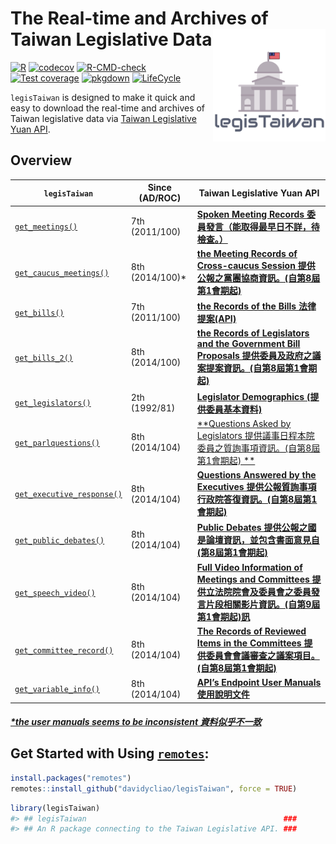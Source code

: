 
<!-- README.md is generated from README.Rmd. Please edit that file -->

# The Real-time and Archives of Taiwan Legislative Data <img src="man/figures/logo.png" align="right" width="180"/>

<!-- badges: start -->

[![R](https://github.com/davidycliao/legisTaiwan/actions/workflows/r.yml/badge.svg)](https://github.com/davidycliao/legisTaiwan/actions/workflows/r.yml)
[![codecov](https://codecov.io/gh/davidycliao/legisTaiwan/branch/master/graph/badge.svg?token=HVVTCOE90D)](https://codecov.io/gh/davidycliao/legisTaiwan)
[![R-CMD-check](https://github.com/davidycliao/legisTaiwan/actions/workflows/R-CMD-check.yaml/badge.svg)](https://github.com/davidycliao/legisTaiwan/actions/workflows/R-CMD-check.yaml)
[![Test
coverage](https://github.com/davidycliao/legisTaiwan/actions/workflows/test-coverage.yaml/badge.svg)](https://github.com/davidycliao/legisTaiwan/actions/workflows/test-coverage.yaml)
[![pkgdown](https://github.com/davidycliao/legisTaiwan/actions/workflows/pkgdown.yaml/badge.svg)](https://github.com/davidycliao/legisTaiwan/actions/workflows/pkgdown.yaml)
[![LifeCycle](https://img.shields.io/badge/lifecycle-experimental-orange)](https://lifecycle.r-lib.org/articles/stages.html#experimental)
<!-- badges: end -->

`legisTaiwan` is designed to make it quick and easy to download the
real-time and archives of Taiwan legislative data via [Taiwan
Legislative Yuan API](https://data.ly.gov.tw/index.action).

## Overview

| `legisTaiwan`                                                                                                 | Since (AD/ROC)   | Taiwan Legislative Yuan API                                                                                                                                                       |
|---------------------------------------------------------------------------------------------------------------|------------------|-----------------------------------------------------------------------------------------------------------------------------------------------------------------------------------|
| [`get_meetings()`](https://davidycliao.github.io/legisTaiwan/reference/get_bills.html)                        | 7th (2011/100)   | [**Spoken Meeting Records 委員發言（能取得最早日不詳，待檢查。）**](https://davidycliao.github.io/legisTaiwan/reference/get_bills.html)                                           |
| [`get_caucus_meetings()`](https://davidycliao.github.io/legisTaiwan/reference/get_caucus_meetings.html)       | 8th (2014/100)\* | [**the Meeting Records of Cross-caucus Session 提供公報之黨團協商資訊。(自第8屆第1會期起)**](https://data.ly.gov.tw/getds.action?id=8)                                            |
| [`get_bills()`](https://davidycliao.github.io/legisTaiwan/reference/get_bills.html)                           | 7th (2011/100)   | [**the Records of the Bills 法律提案(API)**](https://davidycliao.github.io/legisTaiwan/reference/get_bills.html)                                                                  |
| [`get_bills_2()`](https://davidycliao.github.io/legisTaiwan/reference/get_bills_2.html)                       | 8th (2014/100)   | [**the Records of Legislators and the Government Bill Proposals 提供委員及政府之議案提案資訊。(自第8屆第1會期起)**](https://data.ly.gov.tw/getds.action?id=1)                     |
| [`get_legislators()`](https://davidycliao.github.io/legisTaiwan/reference/get_legislators.html)               | 2th (1992/81)    | [**Legislator Demographics (提供委員基本資料)**](https://davidycliao.github.io/legisTaiwan/reference/get_legislators.html)                                                        |
| [`get_parlquestions()`](https://davidycliao.github.io/legisTaiwan/reference/get_parlquestions.html)           | 8th (2014/104)   | [**Questions Asked by Legislators 提供議事日程本院委員之質詢事項資訊。(自第8屆第1會期起) **](https://davidycliao.github.io/legisTaiwan/reference/get_parlquestions.html)          |
| [`get_executive_response()`](https://davidycliao.github.io/legisTaiwan/reference/get_executive_response.html) | 8th (2014/104)   | [**Questions Answered by the Executives 提供公報質詢事項行政院答復資訊。(自第8屆第1會期起)**](https://data.ly.gov.tw/getds.action?id=1)                                           |
| [`get_public_debates()`](https://davidycliao.github.io/legisTaiwan/reference/get_public_debates.html)         | 8th (2014/104)   | [**Public Debates 提供公報之國是論壇資訊，並包含書面意見自 (第8屆第1會期起)**](https://data.ly.gov.tw/getds.action?id=7)                                                          |
| [`get_speech_video()`](https://davidycliao.github.io/legisTaiwan/reference/get_speech_video.html)             | 8th (2014/104)   | [**Full Video Information of Meetings and Committees 提供立法院院會及委員會之委員發言片段相關影片資訊。(自第9屆第1會期起)訊**](https://data.ly.gov.tw/getds.action?id=148)        |
| [`get_committee_record()`](https://davidycliao.github.io/legisTaiwan/reference/get_speech_video.html)         | 8th (2014/104)   | [**The Records of Reviewed Items in the Committees 提供委員會會議審查之議案項目。(自第8屆第1會期起)**](https://davidycliao.github.io/legisTaiwan/reference/get_speech_video.html) |
| [`get_variable_info()`](https://davidycliao.github.io/legisTaiwan/reference/get_variable_info.html)           | 8th (2014/104)   | [**API’s Endpoint User Manuals 使用說明文件**](https://davidycliao.github.io/legisTaiwan/reference/get_variable_info.html)                                                        |

##### [\*the user manuals seems to be inconsistent 資料似乎不一致]()

## Get Started with Using [`remotes`](https://github.com/r-lib/remotes):

``` r
install.packages("remotes")
remotes::install_github("davidycliao/legisTaiwan", force = TRUE)
```

``` r
library(legisTaiwan)
#> ## legisTaiwan                                            ###
#> ## An R package connecting to the Taiwan Legislative API. ###
```
